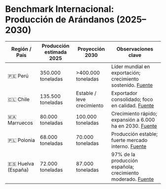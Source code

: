 # Benchmark Internacional: Producción de Arándanos (2025–2030)

| Región / País        | Producción estimada 2025 | Proyección 2030        | Observaciones clave                                                                 |
|----------------------|--------------------------|-------------------------|--------------------------------------------------------------------------------------|
| 🇵🇪 Perú              | 350.000 toneladas         | >400.000 toneladas       | Líder mundial en exportación; crecimiento sostenido. [Fuente](https://producepay.com/es/resources/arandano-peruano-liderazgo-oportunidades-retos-2025/) |
| 🇨🇱 Chile             | 135.500 toneladas         | Estable / leve crecimiento | Exportador consolidado; foco en calidad. [Fuente](https://www.internationalblueberry.org/2024/09/30/chile-entrega-proyeccion-de-la-temporada-de-arandanos-2024-2025/) |
| 🇲🇦 Marruecos         | 80.000 toneladas          | 100.000 toneladas        | Crecimiento rápido; expansión a 6.000 ha en 2030. [Fuente](https://blueberriesconsulting.com/marruecos-el-objetivo-es-superar-las-100-mil-toneladas-en-exportaciones-de-arandano/) |
| 🇵🇱 Polonia           | 68.000 toneladas          | 70.000 toneladas         | Producción estable; fuerte mercado interno. [Fuente](https://chilealimentos.com/polonia-arandanos-produccion-al-ano-2030-podria-alcanzar-las-70-mil-toneladas/) |
| 🇪🇸 Huelva (España)   | 72.000 toneladas          | 87.000 toneladas         | 97% de la producción española; crecimiento moderado. [Fuente](https://www.huelvainformacion.es/provincia/produccion-espanola-arandano-concentra-Huelva_0_1737128093.html) |
